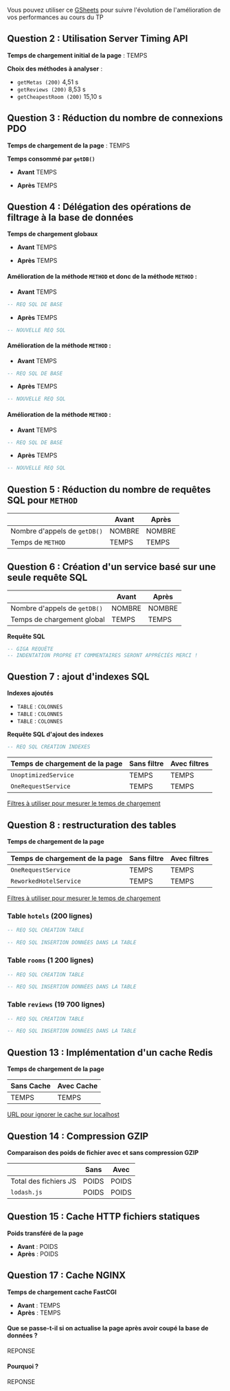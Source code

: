 Vous pouvez utiliser ce [GSheets](https://docs.google.com/spreadsheets/d/13Hw27U3CsoWGKJ-qDAunW9Kcmqe9ng8FROmZaLROU5c/copy?usp=sharing) pour suivre l'évolution de l'amélioration de vos performances au cours du TP 

## Question 2 : Utilisation Server Timing API

**Temps de chargement initial de la page** : TEMPS

**Choix des méthodes à analyser** :

- `getMetas (200)` 4,51 s
- `getReviews (200)` 8,53 s
- `getCheapestRoom (200)` 15,10 s



## Question 3 : Réduction du nombre de connexions PDO

**Temps de chargement de la page** : TEMPS

**Temps consommé par `getDB()`** 

- **Avant** TEMPS

- **Après** TEMPS


## Question 4 : Délégation des opérations de filtrage à la base de données

**Temps de chargement globaux** 

- **Avant** TEMPS

- **Après** TEMPS


#### Amélioration de la méthode `METHOD` et donc de la méthode `METHOD` :

- **Avant** TEMPS

```sql
-- REQ SQL DE BASE
```

- **Après** TEMPS

```sql
-- NOUVELLE REQ SQL
```



#### Amélioration de la méthode `METHOD` :

- **Avant** TEMPS

```sql
-- REQ SQL DE BASE
```

- **Après** TEMPS

```sql
-- NOUVELLE REQ SQL
```



#### Amélioration de la méthode `METHOD` :

- **Avant** TEMPS

```sql
-- REQ SQL DE BASE
```

- **Après** TEMPS

```sql
-- NOUVELLE REQ SQL
```



## Question 5 : Réduction du nombre de requêtes SQL pour `METHOD`

|                              | **Avant** | **Après** |
|------------------------------|-----------|-----------|
| Nombre d'appels de `getDB()` | NOMBRE    | NOMBRE    |
 | Temps de `METHOD`            | TEMPS     | TEMPS     |

## Question 6 : Création d'un service basé sur une seule requête SQL

|                              | **Avant** | **Après** |
|------------------------------|-----------|-----------|
| Nombre d'appels de `getDB()` | NOMBRE    | NOMBRE    |
| Temps de chargement global   | TEMPS     | TEMPS     |

**Requête SQL**

```SQL
-- GIGA REQUÊTE
-- INDENTATION PROPRE ET COMMENTAIRES SERONT APPRÉCIÉS MERCI !
```

## Question 7 : ajout d'indexes SQL

**Indexes ajoutés**

- `TABLE` : `COLONNES`
- `TABLE` : `COLONNES`
- `TABLE` : `COLONNES`

**Requête SQL d'ajout des indexes** 

```sql
-- REQ SQL CREATION INDEXES
```

| Temps de chargement de la page | Sans filtre | Avec filtres |
|--------------------------------|-------------|--------------|
| `UnoptimizedService`           | TEMPS       | TEMPS        |
| `OneRequestService`            | TEMPS       | TEMPS        |
[Filtres à utiliser pour mesurer le temps de chargement](http://localhost/?types%5B%5D=Maison&types%5B%5D=Appartement&price%5Bmin%5D=200&price%5Bmax%5D=230&surface%5Bmin%5D=130&surface%5Bmax%5D=150&rooms=5&bathRooms=5&lat=46.988708&lng=3.160778&search=Nevers&distance=30)




## Question 8 : restructuration des tables

**Temps de chargement de la page**

| Temps de chargement de la page | Sans filtre | Avec filtres |
|--------------------------------|-------------|--------------|
| `OneRequestService`            | TEMPS       | TEMPS        |
| `ReworkedHotelService`         | TEMPS       | TEMPS        |

[Filtres à utiliser pour mesurer le temps de chargement](http://localhost/?types%5B%5D=Maison&types%5B%5D=Appartement&price%5Bmin%5D=200&price%5Bmax%5D=230&surface%5Bmin%5D=130&surface%5Bmax%5D=150&rooms=5&bathRooms=5&lat=46.988708&lng=3.160778&search=Nevers&distance=30)

### Table `hotels` (200 lignes)

```SQL
-- REQ SQL CREATION TABLE
```

```SQL
-- REQ SQL INSERTION DONNÉES DANS LA TABLE
```

### Table `rooms` (1 200 lignes)

```SQL
-- REQ SQL CREATION TABLE
```

```SQL
-- REQ SQL INSERTION DONNÉES DANS LA TABLE
```

### Table `reviews` (19 700 lignes)

```SQL
-- REQ SQL CREATION TABLE
```

```SQL
-- REQ SQL INSERTION DONNÉES DANS LA TABLE
```


## Question 13 : Implémentation d'un cache Redis

**Temps de chargement de la page**

| Sans Cache | Avec Cache |
|------------|------------|
| TEMPS      | TEMPS      |
[URL pour ignorer le cache sur localhost](http://localhost?skip_cache)

## Question 14 : Compression GZIP

**Comparaison des poids de fichier avec et sans compression GZIP**

|                       | Sans  | Avec  |
|-----------------------|-------|-------|
| Total des fichiers JS | POIDS | POIDS |
| `lodash.js`           | POIDS | POIDS |

## Question 15 : Cache HTTP fichiers statiques

**Poids transféré de la page**

- **Avant** : POIDS
- **Après** : POIDS

## Question 17 : Cache NGINX

**Temps de chargement cache FastCGI**

- **Avant** : TEMPS
- **Après** : TEMPS

#### Que se passe-t-il si on actualise la page après avoir coupé la base de données ?

REPONSE

#### Pourquoi ?

REPONSE
